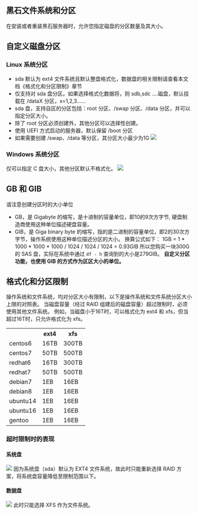 ## 黑石文件系统和分区
在安装或者重装黑石服务器时，允许您指定磁盘的分区数量及其大小。

## 自定义磁盘分区
### Linux 系统分区
- sda 默认为 ext4 文件系统且默认整盘格式化，数据盘的相关限制请查看本文档《格式化和分区限制》章节
- 仅支持对 sda 盘分区。如果选择格式化数据将，则 sdb,sdc ....磁盘，默认挂载在 /dataX 分区，x=1,2,3......
- sda 盘，支持自区的分区包括：root 分区、/swap 分区、/data 分区，并可以指定分区大小。
- 除了 root 分区必须创建外，其他分区可以选择性创建。
- 使用 UEFI 方式启动的服务器，默认保留 /boot 分区
- 如果需要创建 /swap、/data 等分区，其分区大小最少为1G
![](http://mc.qcloudimg.com/static/img/cb0d76d5b7f25324b106cd2476a5b8de/image.png)

### Windows 系统分区
仅可以指定 C 盘大小，其他分区默认不格式化。
![](http://mc.qcloudimg.com/static/img/a8704bcb36f8047903a5c7de7f29a27c/1.png)

## GB 和 GIB
请注意创建分区时的大小单位
- GB，是 Gigabyte 的缩写，是十进制的容量单位，即10的9次方字节, 硬盘制造商使用这种单位描述硬盘容量。
- GIB，是 Giga binary byte 的缩写，指的是二进制的容量单位，即2的30次方字节，操作系统使用这种单位描述分区的大小。
换算公式如下：
1GB = 1 \* 1000 \* 1000 \* 1000 / 1024 / 1024 / 1024 = 0.93GIB
所以您购买一块300G的 SAS 盘，实际在系统中通过 `df - h` 查询到的大小是279GIB。
**自定义分区功能，也使用 GIB 的方式作为区区大小的单位。**


## 格式化和分区限制
操作系统和文件系统，均对分区大小有限制，以下是操作系统和文件系统分区大小上限的对照表。
当磁盘容量（经过 RAID 组建后的磁盘容量）超过限制时，必须使用其他文件系统。
例如，当磁盘小于16T时，可以格式化为 ext4 和 xfs，但当超过16T时，只允许格式化为 xfs。

<table>
<tr>
<th></th>
<th>ext4</th>
<th>xfs</th>
</tr>
<tr>
<td>centos6</td>
<td>16TB</td>
<td>300TB</td>
</tr>
<tr>
<td>centos7</td>
<td>50TB</td>
<td>500TB</td>
</tr>
<tr>
<td>redhat6</td>
<td>16TB</td>
<td>300TB</td>
</tr>
<tr>
<td>redhat7</td>
<td>50TB</td>
<td>500TB</td>
</tr>
<tr>
<td>debian7</td>
<td>1EB</td>
<td>16EB</td>
</tr>
<tr>
<td>debian8</td>
<td>1EB</td>
<td>16EB</td>
</tr>
<tr>
<td>ubuntu14</td>
<td>1EB</td>
<td>16EB</td>
</tr>
<tr>
<td>ubuntu16</td>
<td>1EB</td>
<td>16EB</td>
</tr>
<tr>
<td>gentoo</td>
<td>1EB</td>
<td>16EB</td>
</tr>
</table>

### 超时限制时的表现
#### 系统盘
![](https://mc.qcloudimg.com/static/img/660744b476996e77db6b641efe98bdff/4.png)
因为系统盘（sda）默认为 EXT4 文件系统，故此时只能重新选择 RAID 方案，将系统盘容量降低至限制范围以下。

#### 数据盘

![](https://main.qcloudimg.com/raw/c5be6c71c2cc469a02bc7b9cba6b5b64.png)
此时只能选择 XFS 作为文件系统。
